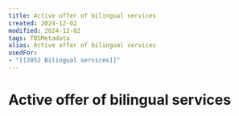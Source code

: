 ```yaml
---
title: Active offer of bilingual services
created: 2024-12-02
modified: 2024-12-02
tags: TBSMetadata
alias: Active offer of bilingual services
usedFor:
- "[[2052 Bilingual services]]"
---
```

# Active offer of bilingual services
